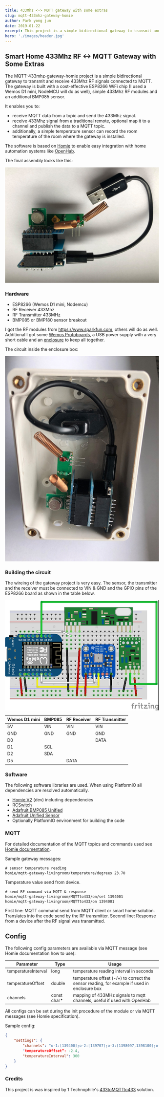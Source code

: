 ```yaml
---
title: 433Mhz <-> MQTT gateway with some extras
slug: mqtt-433mhz-gateway-homie
author: Park yong jun
date: 2019-01-22
excerpt: This project is a simple bidirectional gateway to transmit and receive 433Mhz RF signals connected to MQTT. It is built with a cost-effective ESP8266 WiFi chip, simple 433Mhz RF modules and an additional BMP085 sensor.
hero: './images/header.jpg'
---
```


## Smart Home 433Mhz RF <-> MQTT Gateway with Some Extras

The MQTT-433mhz-gateway-homie project is a simple bidirectional gateway to transmit and receive 433Mhz RF signals connected to MQTT. The gateway is built with a cost-effective ESP8266 WiFi chip (I used a Wemos D1 mini, NodeMCU will do as well), simple 433Mhz RF modules and an additional BMP085 sensor.

It enables you to:

-   receive MQTT data from a topic and send the 433Mhz signal.
-   receive 433Mhz signal from a traditional remote, optional map it to a channel and publish the data to a MQTT topic.
-   additionally, a simple temperature sensor can record the room temperature of the room where the gateway is installed.

The software is based on [Homie](https://github.com/marvinroger/homie-esp8266) to enable easy integration with home automation systems like [OpenHab](http://www.openhab.org/).

The final assembly looks like this:

![final assembly](./images/electronics-1.jpg)

### Hardware

-   ESP8266 (Wemos D1 mini, Nodemcu)
-   RF Receiver 433Mhz
-   RF Transmitter 433MHz
-   BMP085 or BMP180 sensor breakout

I got the RF modules from https://www.sparkfun.com, others will do as well. Additional I got some [Wemos Protoboards](https://www.wemos.cc/product/protoboard.html), a USB power supply with a very short cable
and an [enclosure](https://www.amazon.de/gp/product/B00PZYMLJ4) to keep all together.

The circuit inside the enclosure box:

![final assembly in box](./images/electronics-2.jpg)

### Building the circuit

The wireing of the gateway project is very easy. The sensor, the transmitter and the receiver must be connected to VIN & GND and the GPIO pins of the ESP8266 board as shown in the table below.

![Fritzing Diagram](./images/fritzing.jpg)

| Wemos D1 mini | BMP085 | RF Receiver | RF Transmitter |
| ------------- | ------ | ----------- | -------------- |
| 5V            | VIN    | VIN         | VIN            |
| GND           | GND    | GND         | GND            |
| D0            |        |             | DATA           |
| D1            | SCL    |             |
| D2            | SDA    |             |
| D5            |        | DATA        |

### Software

The following software libraries are used. When using PlatformIO all dependencies are resolved automatically.

-   [Homie V2](https://github.com/marvinroger/homie-esp8266) (dev) including dependencies
-   [RCSwitch](https://github.com/sui77/rc-switch)
-   [Adafruit BMP085 Unified](https://github.com/adafruit/Adafruit_BMP085_Unified)
-   [Adafruit Unified Sensor](https://github.com/adafruit/Adafruit_Sensor)
-   Optionally PlatformIO environment for building the code

<github url="https://github.com/mhaack/mqtt-433mhz-gateway-homie" title="Source code on GitHub"/>

### MQTT

For detailed documentation of the MQTT topics and commands used see [Homie documentation](https://homie-esp8266.readme.io/docs).

Sample gateway messages:

```
# sensor temperature reading
homie/mqtt-gateway-livingroom/temperature/degrees 23.70
```

Temperature value send from device.

```
# send RF command via MQTT & response
homie/mqtt-gateway-livingroom/MQTTto433/on/set 1394001
homie/mqtt-gateway-livingroom/MQTTto433/on 1394001
```

First line: MQTT command send from MQTT client or smart home solution. Translates into the code send by the RF transmitter.
Second line: Response from a device after the RF signal was transmitted.

## Config

The following config parameters are available via MQTT message (see Homie documentation how to use):

| Parameter           | Type         | Usage                                                                                        |
| ------------------- | ------------ | -------------------------------------------------------------------------------------------- |
| temperatureInterval | long         | temperature reading interval in seconds                                                      |
| temperatureOffset   | double       | temperature offset (-/+) to correct the sensor reading, for example if used in enclosure box |
| channels            | const char\* | mapping of 433MHz signals to mqtt channels, useful if used with OpenHab                      |

All configs can be set during the init procedure of the module or via MQTT messages (see Homie specification).

Sample config:

```json
{
    "settings": {
        "channels": "o-1:[139400];o-2:[139707];o-3:[1398097,1398100];o-4:[139803];i-1:[44618];i-2:[44620];i-3:[44623];i-4:[44638];i-5:[44700];“,
        "temperatureOffset“: -2.4,
        "temperatureInterval": 300
    }
}
```

### Credits

This project is was inspired by 1 Technophile's [433toMQTTto433](https://1technophile.blogspot.de/2016/09/433tomqttto433-bidirectional-esp8266.html) solution.
